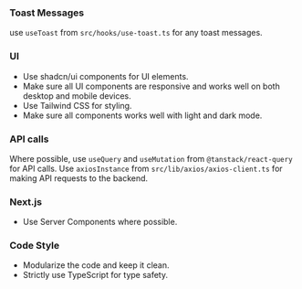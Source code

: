 

### Toast Messages
use `useToast` from `src/hooks/use-toast.ts` for any toast messages.

### UI
- Use shadcn/ui components for UI elements.
- Make sure all UI components are responsive and works well on both desktop and mobile devices.
- Use Tailwind CSS for styling.
- Make sure all components works well with light and dark mode.

### API calls
Where possible, use `useQuery` and `useMutation` from `@tanstack/react-query` for API calls.
Use `axiosInstance` from `src/lib/axios/axios-client.ts` for making API requests to the backend.

### Next.js
- Use Server Components where possible.

### Code Style
- Modularize the code and keep it clean.
- Strictly use TypeScript for type safety.